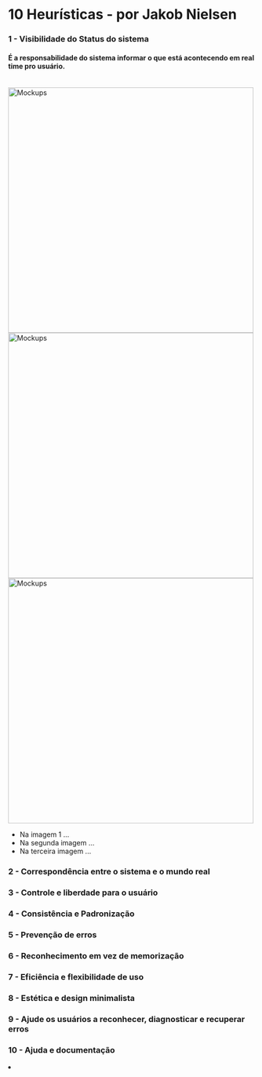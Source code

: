 # 10 Heurísticas - por Jakob Nielsen

<div>
<h3> 1 - Visibilidade do Status do sistema </h3>
<h4> É a responsabilidade do sistema informar o que está acontecendo em real time pro usuário. </h4> <br>
<img src="/doc/img/mockup_cadastro_funcionario.PNG" alt="Mockups" width="500"> <img src="/doc/img/mockup_cadastro_funcionario.PNG" alt="Mockups" width="500"> <img src="/doc/img/mockup_cadastro_funcionario.PNG" alt="Mockups" width="500">
<ul>
  <li>Na imagem 1 ...</li>
  <li>Na segunda imagem ...</li>
  <li>Na terceira imagem ... </li>
</ul>  
</div> 

<div>
<h3> 2 - Correspondência entre o sistema e o mundo real </h3>
</div>

<div>
<h3> 3 - Controle e liberdade para o usuário </h3>
</div>

<div>
<h3> 4 - Consistência e Padronização </h3>
</div>

<div>
<h3> 5 - Prevenção de erros </h3>
</div>

<div>
<h3> 6 - Reconhecimento em vez de memorização </h3
</div>
  
<div>
<h3> 7 - Eficiência e flexibilidade de uso </h3>
</div>
  
<div>
<h3> 8 - Estética e design minimalista </h3>
</div>
  
<div>  
<h3> 9 - Ajude os usuários a reconhecer, diagnosticar e recuperar erros </h3>
</div>  

<div>
<h3> 10 - Ajuda e documentação </h3>
</div>

<li>
</li>
